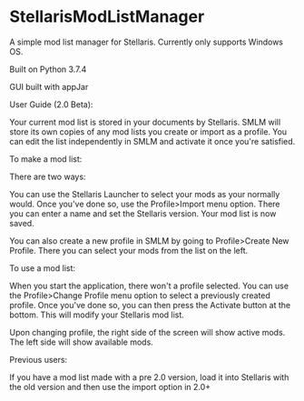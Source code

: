 # StellarisModListManager

A simple mod list manager for Stellaris. Currently only supports Windows OS.

Built on Python 3.7.4

GUI built with appJar

User Guide (2.0 Beta):

Your current mod list is stored in your documents by Stellaris.
SMLM will store its own copies of any mod lists you create or import as a profile.
You can edit the list independently in SMLM and activate it once you're satisfied.

To make a mod list:

There are two ways:

You can use the Stellaris Launcher to select your mods as your normally would.
Once you've done so, use the Profile>Import menu option.
There you can enter a name and set the Stellaris version.
Your mod list is now saved.

You can also create a new profile in SMLM by going to Profile>Create New Profile.
There you can select your mods from the list on the left.

To use a mod list:

When you start the application, there won't a profile selected.
You can use the Profile>Change Profile menu option to select a previously created profile.
Once you've done so, you can then press the Activate button at the bottom.
This will modify your Stellaris mod list.

Upon changing profile, the right side of the screen will show active mods.
The left side will show available mods.

Previous users:

If you have a mod list made with a pre 2.0 version, load it into Stellaris with the old version and then use the import option in 2.0+ 
